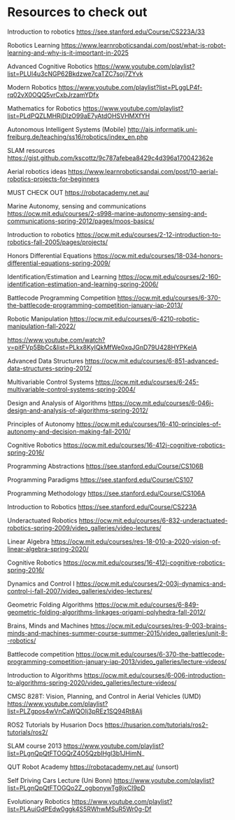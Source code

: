 # Resources to check out

Introduction to robotics https://see.stanford.edu/Course/CS223A/33

Robotics Learning https://www.learnroboticsandai.com/post/what-is-robot-learning-and-why-is-it-important-in-2025










Advanced Cognitive Robotics https://www.youtube.com/playlist?list=PLUl4u3cNGP62Bkdzwe7caTZC7soj7ZYvk


Modern Robotics https://www.youtube.com/playlist?list=PLggLP4f-rq02vX0OQQ5vrCxbJrzamYDfx

Mathematics for Robotics https://www.youtube.com/playlist?list=PLdPQZLMHRjDIzO99aE7yAtdOHSVHMXfYH

Autonomous Intelligent Systems (Mobile) http://ais.informatik.uni-freiburg.de/teaching/ss16/robotics/index_en.php



SLAM resources https://gist.github.com/kscottz/9c787afebea8429c4d396a170042362e

Aerial robotics ideas https://www.learnroboticsandai.com/post/10-aerial-robotics-projects-for-beginners

MUST CHECK OUT https://robotacademy.net.au/



Marine Autonomy, sensing and communications https://ocw.mit.edu/courses/2-s998-marine-autonomy-sensing-and-communications-spring-2012/pages/moos-basics/

Introduction to robotics https://ocw.mit.edu/courses/2-12-introduction-to-robotics-fall-2005/pages/projects/



Honors Differential Equations https://ocw.mit.edu/courses/18-034-honors-differential-equations-spring-2009/

Identification/Estimation and Learning https://ocw.mit.edu/courses/2-160-identification-estimation-and-learning-spring-2006/



Battlecode Programming Competition https://ocw.mit.edu/courses/6-370-the-battlecode-programming-competition-january-iap-2013/

Robotic Manipulation https://ocw.mit.edu/courses/6-4210-robotic-manipulation-fall-2022/

https://www.youtube.com/watch?v=pitFVp5BbCc&list=PLkx8KyIQkMfWe0xqJGnD79U428HYPKeIA

Advanced Data Structures https://ocw.mit.edu/courses/6-851-advanced-data-structures-spring-2012/

Multivariable Control Systems https://ocw.mit.edu/courses/6-245-multivariable-control-systems-spring-2004/

Design and Analysis of Algorithms https://ocw.mit.edu/courses/6-046j-design-and-analysis-of-algorithms-spring-2012/

Principles of Autonomy https://ocw.mit.edu/courses/16-410-principles-of-autonomy-and-decision-making-fall-2010/

Cognitive Robotics https://ocw.mit.edu/courses/16-412j-cognitive-robotics-spring-2016/

Programming Abstractions https://see.stanford.edu/Course/CS106B

Programming Paradigms https://see.stanford.edu/Course/CS107

Programming Methodology https://see.stanford.edu/Course/CS106A

Introduction to Robotics https://see.stanford.edu/Course/CS223A

Underactuated Robotics https://ocw.mit.edu/courses/6-832-underactuated-robotics-spring-2009/video_galleries/video-lectures/

Linear Algebra https://ocw.mit.edu/courses/res-18-010-a-2020-vision-of-linear-algebra-spring-2020/

Cognitive Robotics https://ocw.mit.edu/courses/16-412j-cognitive-robotics-spring-2016/

Dynamics and Control I https://ocw.mit.edu/courses/2-003j-dynamics-and-control-i-fall-2007/video_galleries/video-lectures/

Geometric Folding Algorithms https://ocw.mit.edu/courses/6-849-geometric-folding-algorithms-linkages-origami-polyhedra-fall-2012/

Brains, Minds and Machines https://ocw.mit.edu/courses/res-9-003-brains-minds-and-machines-summer-course-summer-2015/video_galleries/unit-8--robotics/

Battlecode competition https://ocw.mit.edu/courses/6-370-the-battlecode-programming-competition-january-iap-2013/video_galleries/lecture-videos/

Introduction to Algorithms https://ocw.mit.edu/courses/6-006-introduction-to-algorithms-spring-2020/video_galleries/lecture-videos/

CMSC 828T: Vision, Planning, and Control in Aerial Vehicles (UMD) https://www.youtube.com/playlist?list=PLZgpos4wVnCaWQOIj3pREz1SQ94Rt8Alj


ROS2 Tutorials by Husarion Docs  https://husarion.com/tutorials/ros2-tutorials/ros2/

SLAM course 2013 https://www.youtube.com/playlist?list=PLgnQpQtFTOGQrZ4O5QzbIHgl3b1JHimN_

QUT Robot Academy https://robotacademy.net.au/ (unsort)

Self Driving Cars Lecture (Uni Bonn) https://www.youtube.com/playlist?list=PLgnQpQtFTOGQo2Z_ogbonywTg8jxCI9pD

Evolutionary Robotics https://www.youtube.com/playlist?list=PLAuiGdPEdw0ggk4S5RWhwMSuR5Wr0g-Df
